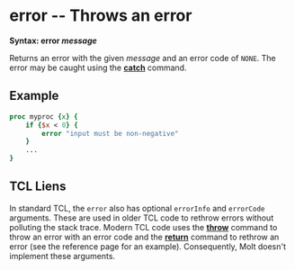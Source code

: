 # error -- Throws an error

**Syntax: error *message***

Returns an error with the given *message* and an error code of `NONE`.  The error may
be caught using the [**catch**](./catch.md) command.

## Example

```tcl
proc myproc {x} {
    if {$x < 0} {
        error "input must be non-negative"
    }
    ...
}
```

## TCL Liens

In standard TCL, the `error` also has optional `errorInfo` and `errorCode` arguments.  These
are used in older TCL code to rethrow errors without polluting the stack trace.  Modern TCL code
uses the [**throw**](./throw.md) command to throw an error with an error code and the
[**return**](./return.md) command to rethrow an error (see the reference page for an
example).  Consequently, Molt doesn't implement these arguments.
